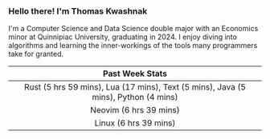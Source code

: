 
### Hello there! I'm Thomas Kwashnak

I'm a Computer Science and Data Science double major with an Economics
minor at Quinnipiac University, graduating in 2024.
I enjoy diving into algorithms and learning the inner-workings of the tools
many programmers take for granted.

| Past Week Stats |
| :---: |
| Rust (5 hrs 59 mins), Lua (17 mins), Text (5 mins), Java (5 mins), Python (4 mins) |
| Neovim (6 hrs 39 mins) |
| Linux (6 hrs 39 mins) |

